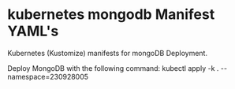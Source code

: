 # kubernetes mongodb Manifest YAML's

Kubernetes (Kustomize) manifests for mongoDB Deployment.

Deploy MongoDB with the following command:
kubectl apply -k . --namespace=230928005
